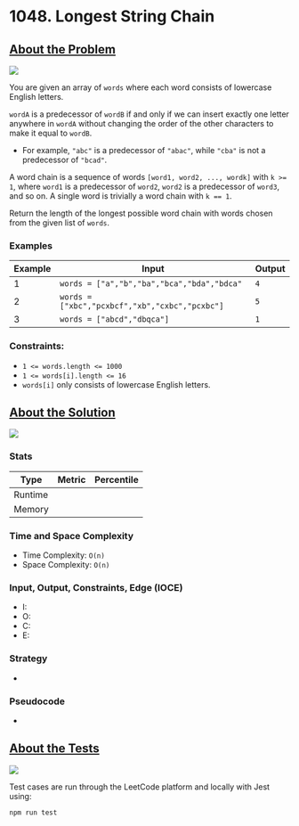 # 1048. Longest String Chain

## <a href='https://leetcode.com/problems/longest-string-chain/?envType=daily-question&envId=2023-09-23'>About the Problem</a>

<img src='https://img.shields.io/badge/LeetCode-FFA116.svg?style=for-the-badge&logo=LeetCode&logoColor=white' />

You are given an array of `words` where each word consists of lowercase English letters.

`wordA` is a predecessor of `wordB` if and only if we can insert exactly one letter anywhere in `wordA` without changing the order of the other characters to make it equal to `wordB`.

- For example, `"abc"` is a predecessor of `"abac"`, while `"cba"` is not a predecessor of `"bcad"`.

A word chain is a sequence of words `[word1, word2, ..., wordk]` with `k >= 1`, where `word1` is a predecessor of `word2`, `word2` is a predecessor of `word3`, and so on. A single word is trivially a word chain with `k == 1`.

Return the length of the longest possible word chain with words chosen from the given list of `words`.

### Examples

| Example| Input | Output |
| --- | --- | --- |
| 1 | `words = ["a","b","ba","bca","bda","bdca"` | `4` |
| 2 | `words = ["xbc","pcxbcf","xb","cxbc","pcxbc"]` | `5` |
| 3 | `words = ["abcd","dbqca"]` | `1` |

### Constraints:

- `1 <= words.length <= 1000`
- `1 <= words[i].length <= 16`
- `words[i]` only consists of lowercase English letters.

## <a href='./longestStrChain.js'>About the Solution</a>

<img src='https://img.shields.io/badge/JavaScript-F7DF1E.svg?style=for-the-badge&logo=JavaScript&logoColor=black' />

<!-- Add Metrics from LeetCode -->
### Stats
| Type | Metric | Percentile |
| --- | --- | --- |
| Runtime |  |  |
| Memory |  |  |

<!-- Change Time and Space Complexity -->
### Time and Space Complexity
  - Time Complexity: `O(n)`
  - Space Complexity: `O(n)`

<!-- Planning -->
### Input, Output, Constraints, Edge (IOCE)

  - I:
  - O:
  - C:
  - E:

### Strategy
-

### Pseudocode
-

## <a href='./longestStrChain.test.js'>About the Tests</a>

<img src='https://img.shields.io/badge/Jest-C21325.svg?style=for-the-badge&logo=Jest&logoColor=white' />

Test cases are run through the LeetCode platform and locally with Jest using:
```
npm run test
```